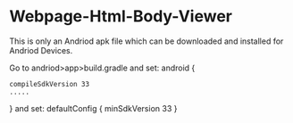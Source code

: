 # Webpage-Html-Body-Viewer
This is only an Andriod apk file which can be downloaded and installed for Andriod Devices. 


Go to andriod>app>build.gradle and set:
android {
    
    compileSdkVersion 33
    .....
}
and set:
defaultConfig {
        minSdkVersion 33
}


